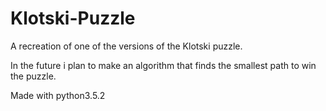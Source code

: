 # Klotski-Puzzle
A recreation of one of the versions of the Klotski puzzle.

In the future i plan to make an algorithm that finds the smallest path to win the puzzle.

Made with python3.5.2
